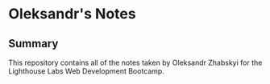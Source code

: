 # Oleksandr's Notes

## Summary 

This repository contains all of the notes taken by Oleksandr Zhabskyi for the Lighthouse Labs Web Development Bootcamp.